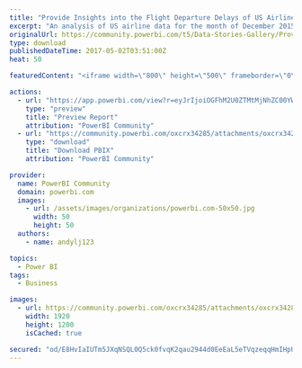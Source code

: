 ```yaml
---
title: "Provide Insights into the Flight Departure Delays of US Airlines - Dec 2015"
excerpt: "An analysis of US airline data for the month of December 2015. Used to analyse and provide insights into the departure flight delays of Virgin"
originalUrl: https://community.powerbi.com/t5/Data-Stories-Gallery/Provide-Insights-into-the-Flight-Departure-Delays-of-US-Airlines/m-p/167816
type: download
publishedDateTime: 2017-05-02T03:51:00Z
heat: 50

featuredContent: "<iframe width=\"800\" height=\"500\" frameborder=\"0\" src=\"https://app.powerbi.com/view?r=eyJrIjoiOGFhM2U0ZTMtMjNhZC00YWYyLWFmZjAtYzYzYzQxOGE3YTNkIiwidCI6IjlhYmM2MTIzLTNlMWQtNGQzMC05NzdhLTg4MDYxNzAwYTM2ZiIsImMiOjh9\"></iframe>"

actions:
  - url: "https://app.powerbi.com/view?r=eyJrIjoiOGFhM2U0ZTMtMjNhZC00YWYyLWFmZjAtYzYzYzQxOGE3YTNkIiwidCI6IjlhYmM2MTIzLTNlMWQtNGQzMC05NzdhLTg4MDYxNzAwYTM2ZiIsImMiOjh9"
    type: "preview"
    title: "Preview Report"
    attribution: "PowerBI Community"
  - url: "https://community.powerbi.com/oxcrx34285/attachments/oxcrx34285/DataStoriesGallery/831/2/Airline_v1.pbix"
    type: "download"
    title: "Download PBIX"
    attribution: "PowerBI Community"

provider:
  name: PowerBI Community
  domain: powerbi.com
  images:
    - url: /assets/images/organizations/powerbi.com-50x50.jpg
      width: 50
      height: 50
  authors:
    - name: andylj123

topics:
  - Power BI
tags:
  - Business

images:
  - url: https://community.powerbi.com/oxcrx34285/attachments/oxcrx34285/DataStoriesGallery/831/1/Airline.png
    width: 1920
    height: 1200
    isCached: true

secured: "od/E8HvIaIUTm5JXqNSQL0Q5ck0fvqK2qau2944d0EeEaL5eTVqzeqqHmIHpU6mtvFdqAdbvKAxheWr9UnXY+7C6pqMYU8y/OG4HdKhdboHcv/33GqRU9X4OFNsuYRqX5pyG+01agdF66sx9jSpzuls0y5xfd6lM0B0ZLhxdy62eFi+5iL40zMUegKyle8QDM1qmcAn+IWGwo1h0aQGIeRRuqlcSDQJi2YjeD1WcQKvrfTorMJbxToAMCHTISjC6fGdAGd1zRBYOgzuOP27cy4PLqQUavMA0NCdYMeNAzaXFnDE9AD+P41/mHAM5ioAgOKq0AlpD2fY8hlq/TCg0Lq9/8vGvwzgMwGu8S9P0bpESzu7q72ymHFLBg/c63QgwZu/FfwapmRGF3jxwxbTfyv1sJWzoP0zTkiEz8LYZHyE=;24szWLz3igmhlHnk9G+Big=="
---
```


